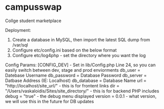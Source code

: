 campusswap
==========

Collge student marketplace


Deployment:
1) Create a database in MySQL, then import the latest SQL dump from /var/sql
2) Configure etc/config.ini based on the below format
3) Configure etc/log4php - set the directory where you want the log





Config Params:
[CONFIG_DEV] - Set in lib/Config.php Line 24, so you can easily switch between dev, stage and prod enviorments
db_user = Datebase Username
db_password = Database Password
db_server = Datbase Address (IE: Localhost)
db_database = Database Name 
url = "http://localhost/site_url/" - this is for frontent links
dir = "/Users/vaskaloidis/Sites/site_directory/" - this is for backend PHP includes
debug = "true" - the debug menu displayed
version = 0.0.1 - what version, we will use this in the future for DB updates

